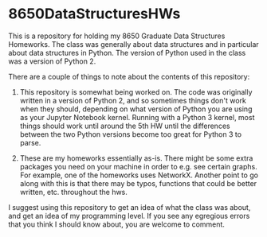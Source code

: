 # 8650DataStructuresHWs
This is a repository for holding my 8650 Graduate Data Structures Homeworks. The class was generally about data structures and in particular about data structures in Python. The version of Python used in the class was a version of Python 2.

There are a couple of things to note about the contents of this repository: 

1. This repository is somewhat being worked on. The code was originally written in a version of Python 2, and so sometimes things don't work when they should, depending on what version of Python you are using as your Jupyter Notebook kernel. Running with a Python 3 kernel, most things should work until around the 5th HW until the differences between the two Python versions become too great for Python 3 to parse. 

2. These are my homeworks essentially as-is. There might be some extra packages you need on your machine in order to e.g. see certain graphs. For example, one of the homeworks uses NetworkX. Another point to go along with this is that there may be typos, functions that could be better written, etc. throughout the hws. 

I suggest using this repository to get an idea of what the class was about, and get an idea of my programming level. If you see any egregious errors that you think I should know about, you are welcome to comment. 
